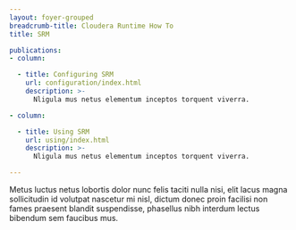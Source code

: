 ```yaml
---
layout: foyer-grouped
breadcrumb-title: Cloudera Runtime How To
title: SRM

publications:
- column:

  - title: Configuring SRM
    url: configuration/index.html
    description: >-
      Nligula mus netus elementum inceptos torquent viverra.

- column:

  - title: Using SRM
    url: using/index.html
    description: >-
      Nligula mus netus elementum inceptos torquent viverra.

---
```


Metus luctus netus lobortis dolor nunc felis taciti nulla nisi, elit
lacus magna sollicitudin id volutpat nascetur mi nisl, dictum donec
proin facilisi non fames praesent blandit suspendisse, phasellus nibh
interdum lectus bibendum sem faucibus mus.
